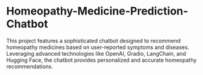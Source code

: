 # Homeopathy-Medicine-Prediction-Chatbot
This project features a sophisticated chatbot designed to recommend homeopathy medicines based on user-reported symptoms and diseases. Leveraging advanced technologies like OpenAI, Gradio, LangChain, and Hugging Face, the chatbot provides personalized and accurate homeopathy recommendations.
